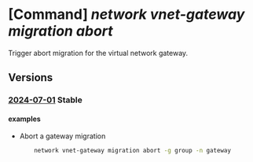 # [Command] _network vnet-gateway migration abort_

Trigger abort migration for the virtual network gateway.

## Versions

### [2024-07-01](/Resources/mgmt-plane/L3N1YnNjcmlwdGlvbnMve30vcmVzb3VyY2Vncm91cHMve30vcHJvdmlkZXJzL21pY3Jvc29mdC5uZXR3b3JrL3ZpcnR1YWxuZXR3b3JrZ2F0ZXdheXMve30vYWJvcnRtaWdyYXRpb24=/2024-07-01.xml) **Stable**

<!-- mgmt-plane /subscriptions/{}/resourcegroups/{}/providers/microsoft.network/virtualnetworkgateways/{}/abortmigration 2024-07-01 -->

#### examples

- Abort a gateway migration
    ```bash
        network vnet-gateway migration abort -g group -n gateway
    ```
